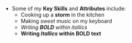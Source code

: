 * Some of my **Key Skills** and **Attributes** include:
  *  Cooking up a **storm** in the kitchen
  *  Making _sweet_ music on my keyboard
  *  _Writing **BOLD** within itallics_
  *  __Writing *Itallics* within BOLD text__
